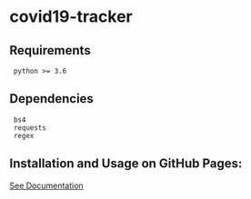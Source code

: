 # covid19-tracker

## Requirements
```
 python >= 3.6
```

## Dependencies
```
 bs4
 requests
 regex
```

## Installation and Usage on GitHub Pages:
[See Documentation](https://ajay2810-hub.github.io/covid19-tracker/) 
